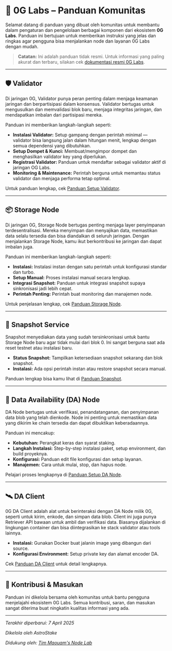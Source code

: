 # 🧪 0G Labs – Panduan Komunitas

Selamat datang di panduan yang dibuat oleh komunitas untuk membantu dalam pengaturan dan pengelolaan berbagai komponen dari ekosistem **0G Labs**. Panduan ini bertujuan untuk memberikan instruksi yang jelas dan ringkas agar pengguna bisa menjalankan node dan layanan 0G Labs dengan mudah.

> **Catatan:** Ini adalah panduan tidak resmi. Untuk informasi yang paling akurat dan terbaru, silakan cek [dokumentasi resmi 0G Labs](https://docs.0g.ai).

---

## 🛡️ Validator

Di jaringan 0G, Validator punya peran penting dalam menjaga keamanan jaringan dan berpartisipasi dalam konsensus. Validator bertugas untuk mengusulkan dan memvalidasi blok baru, menjaga integritas jaringan, dan mendapatkan imbalan dari partisipasi mereka.

Panduan ini memberikan langkah-langkah seperti:

- **Instalasi Validator:** Setup gampang dengan perintah minimal — validator bisa langsung jalan dalam hitungan menit, lengkap dengan semua dependensi yang dibutuhkan.
- **Setup Dompet & Kunci:** Membuat/mengimpor dompet dan menghasilkan validator key yang diperlukan.
- **Registrasi Validator:** Panduan untuk mendaftar sebagai validator aktif di jaringan OG Labs.
- **Monitoring & Maintenance:** Perintah berguna untuk memantau status validator dan menjaga performa tetap optimal.

Untuk panduan lengkap, cek [Panduan Setup Validator](./validator).

---

## 📦 Storage Node

Di jaringan 0G, Storage Node bertugas penting menjaga layer penyimpanan terdesentralisasi. Mereka menyimpan dan menyajikan data, memastikan data selalu tersedia dan bisa diandalkan di seluruh jaringan. Dengan menjalankan Storage Node, kamu ikut berkontribusi ke jaringan dan dapat imbalan juga.

Panduan ini memberikan langkah-langkah seperti:

- **Instalasi:** Instalasi instan dengan satu perintah untuk konfigurasi standar dan turbo.
- **Setup Manual:** Proses instalasi manual secara lengkap.
- **Integrasi Snapshot:** Panduan untuk integrasi snapshot supaya sinkronisasi jadi lebih cepat.
- **Perintah Penting:** Perintah buat monitoring dan manajemen node.

Untuk penjelasan lengkap, cek [Panduan Storage Node](./storage-node).

---

## 🧵 Snapshot Service

Snapshot menyediakan data yang sudah tersinkronisasi untuk bantu Storage Node baru agar tidak mulai dari blok 0. Ini sangat berguna saat ada reset testnet atau instalasi baru.

- **Status Snapshot:** Tampilkan ketersediaan snapshot sekarang dan blok snapshot.
- **Instalasi:** Ada opsi perintah instan atau restore snapshot secara manual.

Panduan lengkap bisa kamu lihat di [Panduan Snapshot](./snapshot).

---

## 🧠 Data Availability (DA) Node

DA Node bertugas untuk verifikasi, penandatanganan, dan penyimpanan data blob yang telah dienkode. Node ini penting untuk memastikan data yang dikirim ke chain tersedia dan dapat dibuktikan keberadaannya.

Panduan ini mencakup:

- **Kebutuhan:** Perangkat keras dan syarat staking.
- **Langkah Instalasi:** Step-by-step instalasi paket, setup environment, dan build proyeknya.
- **Konfigurasi:** Panduan edit file konfigurasi dan setup layanan.
- **Manajemen:** Cara untuk mulai, stop, dan hapus node.

Pelajari proses lengkapnya di [Panduan Setup DA Node](./0gda-node).

---

## 🛰️ DA Client

0G DA Client adalah alat untuk berinteraksi dengan DA Node milik 0G, seperti untuk kirim, enkode, dan simpan data blob. Client ini juga punya Retriever API bawaan untuk ambil dan verifikasi data. Biasanya dijalankan di lingkungan container dan bisa diintegrasikan ke stack validator atau tools lainnya.

- **Instalasi:** Gunakan Docker buat jalanin image yang dibangun dari source.
- **Konfigurasi Environment:** Setup private key dan alamat encoder DA.

Cek [Panduan DA Client](./0gda-client) untuk detail lengkapnya.

---

## 🤝 Kontribusi & Masukan

Panduan ini dikelola bersama oleh komunitas untuk bantu pengguna menjelajahi ekosistem 0G Labs. Semua kontribusi, saran, dan masukan sangat diterima buat ningkatin kualitas informasi yang ada.

---

*Terakhir diperbarui: 7 April 2025*

*Dikelola oleh AstroStake*

*Didukung oleh: [Tim Maouam's Node Lab](https://maouam.nodelab.my.id/)*
